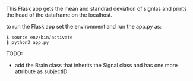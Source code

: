 This Flask app gets the mean and standrad deviation of signlas and prints the head of the dataframe on the localhost.
 
 to run the Flask app set the environment and run the app.py as:
 ```
 $ source env/bin/activate
 $ python3 app.py
```

 TODO:
- add the Brain class that inherits the Signal class and has one more attribute as subjectID